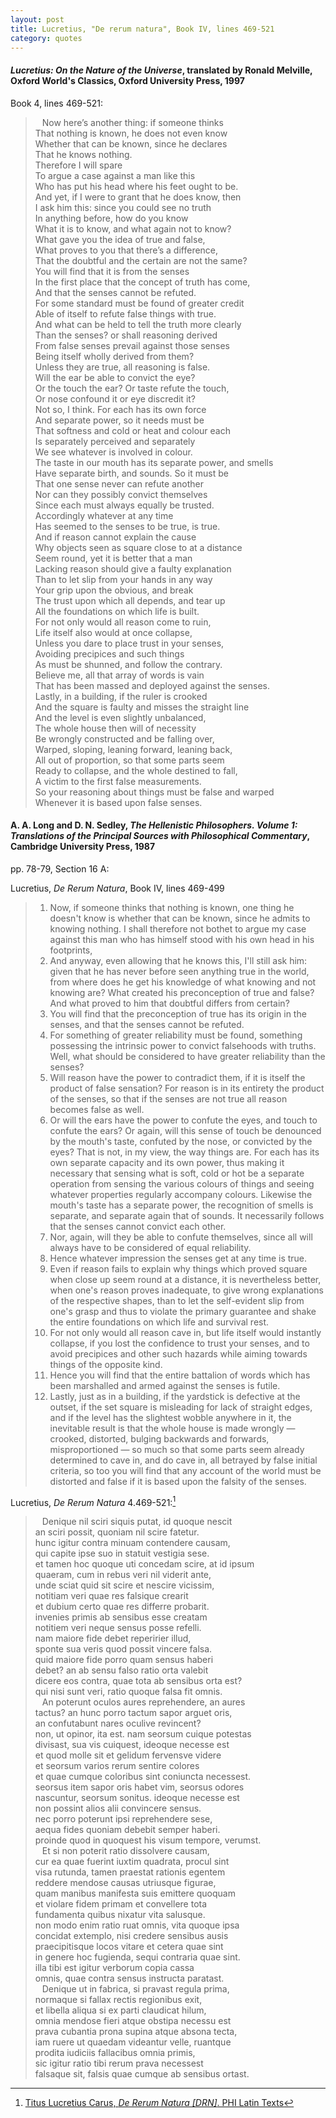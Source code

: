 ```yaml
---
layout: post
title: Lucretius, "De rerum natura", Book IV, lines 469-521
category: quotes
---
```


#### *Lucretius: On the Nature of the Universe*, translated by Ronald Melville, Oxford World's Classics, Oxford University Press, 1997

Book 4, lines 469-521: 

> &ensp; Now here’s another thing: if someone thinks  
> That nothing is known, he does not even know  
> Whether that can be known, since he declares  
> That he knows nothing.  
> Therefore I will spare  
> To argue a case against a man like this  
> Who has put his head where his feet ought to be.  
> And yet, if I were to grant that he does know, then  
> I ask him this: since you could see no truth  
> In anything before, how do you know  
> What it is to know, and what again not to know?  
> What gave you the idea of true and false,  
> What proves to you that there’s a difference,  
> That the doubtful and the certain are not the same?  
> You will find that it is from the senses  
> In the first place that the concept of truth has come,  
> And that the senses cannot be refuted.  
> For some standard must be found of greater credit  
> Able of itself to refute false things with true.  
> And what can be held to tell the truth more clearly  
> Than the senses? or shall reasoning derived  
> From false senses prevail against those senses  
> Being itself wholly derived from them?  
> Unless they are true, all reasoning is false.  
> Will the ear be able to convict the eye?  
> Or the touch the ear? Or taste refute the touch,  
> Or nose confound it or eye discredit it?  
> Not so, I think. For each has its own force  
> And separate power, so it needs must be  
> That softness and cold or heat and colour each  
> Is separately perceived and separately  
> We see whatever is involved in colour.  
> The taste in our mouth has its separate power, and smells  
> Have separate birth, and sounds. So it must be  
> That one sense never can refute another  
> Nor can they possibly convict themselves  
> Since each must always equally be trusted.  
> Accordingly whatever at any time  
> Has seemed to the senses to be true, is true.  
> And if reason cannot explain the cause  
> Why objects seen as square close to at a distance  
> Seem round, yet it is better that a man  
> Lacking reason should give a faulty explanation  
> Than to let slip from your hands in any way  
> Your grip upon the obvious, and break  
> The trust upon which all depends, and tear up  
> All the foundations on which life is built.  
> For not only would all reason come to ruin,  
> Life itself also would at once collapse,  
> Unless you dare to place trust in your senses,  
> Avoiding precipices and such things  
> As must be shunned, and follow the contrary.  
> Believe me, all that array of words is vain  
> That has been massed and deployed against the senses.  
> Lastly, in a building, if the ruler is crooked  
> And the square is faulty and misses the straight line  
> And the level is even slightly unbalanced,  
> The whole house then will of necessity  
> Be wrongly constructed and be falling over,  
> Warped, sloping, leaning forward, leaning back,  
> All out of proportion, so that some parts seem  
> Ready to collapse, and the whole destined to fall,  
> A victim to the first false measurements.  
> So your reasoning about things must be false and warped  
> Whenever it is based upon false senses.

#### A. A. Long and D. N. Sedley, *The Hellenistic Philosophers. Volume 1: Translations of the Principal Sources with Philosophical Commentary*, Cambridge University Press, 1987

pp. 78-79, Section 16 A:

Lucretius, *De Rerum Natura*, Book IV, lines 469-499

> 1. Now, if someone thinks that nothing is known, one thing he doesn't know is whether that can be known, since he admits to knowing nothing. I shall therefore not bothet to argue my case against this man who has himself stood with his own head in his footprints,
> 2. And anyway, even allowing that he knows this, I'll still ask him: given that he has never before seen anything true in the world, from where does he get his knowledge of what knowing and not knowing are? What created his preconception of true and false? And what proved to him that doubtful differs from certain?
> 3. You will find that the preconception of true has its origin in the senses, and that the senses cannot be refuted.
> 4. For something of greater reliability must be found, something possessing the intrinsic power to convict falsehoods with truths. Well, what should be considered to have greater reliability than the senses?
> 5. Will reason have the power to contradict them, if it is itself the product of false sensation? For reason is in its entirety the product of the senses, so that if the senses are not true all reason becomes false as well.
> 6. Or will the ears have the power to confute the eyes, and touch to confute the ears? Or again, will this sense of touch be denounced by the mouth's taste, confuted by the nose, or convicted by the eyes? That is not, in my view, the way things are. For each has its own separate capacity and its own power, thus making it necessary that sensing what is soft, cold or hot be a separate operation from sensing the various colours of things and seeing whatever properties regularly accompany colours. Likewise the mouth's taste has a separate power, the recognition of smells is separate, and separate again that of sounds. It necessarily follows that the senses cannot convict each other.
> 7. Nor, again, will they be able to confute themselves, since all will always have to be considered of equal reliability.
> 8. Hence whatever impression the senses get at any time is true.
> 9. Even if reason fails to explain why things which proved square when close up seem round at a distance, it is nevertheless better, when one's reason proves inadequate, to give wrong explanations of the respective shapes, than to let the self-evident slip from one's grasp and thus to violate the primary guarantee and shake the entire foundations on which life and survival rest.
> 10. For not only would all reason cave in, but life itself would instantly collapse, if you lost the confidence to trust your senses, and to avoid precipices and other such hazards while aiming towards things of the opposite kind.
> 11. Hence you will find that the entire battalion of words which has been marshalled and armed against the senses is futile.
> 12. Lastly, just as in a building, if the yardstick is defective at the outset, if the set square is misleading for lack of straight edges, and if the level has the slightest wobble anywhere in it, the inevitable result is that the whole house is made wrongly — crooked, distorted, bulging backwards and forwards, misproportioned — so much so that some parts seem already determined to cave in, and do cave in, all betrayed by false initial criteria, so too you will find that any account of the world must be distorted and false if it is based upon the falsity of the senses.

Lucretius, *De Rerum Natura*  4.469-521:[^1]

[^1]: [Titus Lucretius Carus, *De Rerum Natura \[DRN\]*. PHI Latin Texts](https://latin.packhum.org/loc/550/1/0#3)

> &ensp; Denique nil sciri siquis putat, id quoque nescit  
> an sciri possit, quoniam nil scire fatetur.  
> hunc igitur contra minuam contendere causam,  
> qui capite ipse suo in statuit vestigia sese.  
> et tamen hoc quoque uti concedam scire, at id ipsum  
> quaeram, cum in rebus veri nil viderit ante,  
> unde sciat quid sit scire et nescire vicissim,  
> notitiam veri quae res falsique crearit  
> et dubium certo quae res differre probarit.  
> invenies primis ab sensibus esse creatam  
> notitiem veri neque sensus posse refelli.  
> nam maiore fide debet reperirier illud,  
> sponte sua veris quod possit vincere falsa.  
> quid maiore fide porro quam sensus haberi  
> debet? an ab sensu falso ratio orta valebit  
> dicere eos contra, quae tota ab sensibus orta est?  
> qui nisi sunt veri, ratio quoque falsa fit omnis.  
> &ensp; An poterunt oculos aures reprehendere, an aures  
> tactus? an hunc porro tactum sapor arguet oris,  
> an confutabunt nares oculive revincent?  
> non, ut opinor, ita est. nam seorsum cuique potestas  
> divisast, sua vis cuiquest, ideoque necesse est  
> et quod molle sit et gelidum fervensve videre  
> et seorsum varios rerum sentire colores  
> et quae cumque coloribus sint coniuncta necessest.  
> seorsus item sapor oris habet vim, seorsus odores  
> nascuntur, seorsum sonitus. ideoque necesse est  
> non possint alios alii convincere sensus.  
> nec porro poterunt ipsi reprehendere sese,  
> aequa fides quoniam debebit semper haberi.  
> proinde quod in quoquest his visum tempore, verumst.  
> &ensp; Et si non poterit ratio dissolvere causam,  
> cur ea quae fuerint iuxtim quadrata, procul sint  
> visa rutunda, tamen praestat rationis egentem  
> reddere mendose causas utriusque figurae,  
> quam manibus manifesta suis emittere quoquam  
> et violare fidem primam et convellere tota  
> fundamenta quibus nixatur vita salusque.  
> non modo enim ratio ruat omnis, vita quoque ipsa  
> concidat extemplo, nisi credere sensibus ausis  
> praecipitisque locos vitare et cetera quae sint  
> in genere hoc fugienda, sequi contraria quae sint.  
> illa tibi est igitur verborum copia cassa  
> omnis, quae contra sensus instructa paratast.  
> &ensp; Denique ut in fabrica, si pravast regula prima,  
> normaque si fallax rectis regionibus exit,  
> et libella aliqua si ex parti claudicat hilum,  
> omnia mendose fieri atque obstipa necessu est  
> prava cubantia prona supina atque absona tecta,  
> iam ruere ut quaedam videantur velle, ruantque  
> prodita iudiciis fallacibus omnia primis,  
> sic igitur ratio tibi rerum prava necessest  
> falsaque sit, falsis quae cumque ab sensibus ortast.